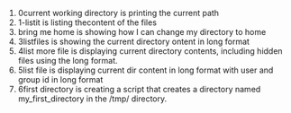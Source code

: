 1. 0current working directory is printing the current path
2. 1-listit is listing thecontent of the files
3. bring me home is showing how I can change my directory to home
4. 3listfiles is showing the current directory ontent in long format
5. 4list more file is displaying current directory contents, including hidden files using the long format.
6. 5list file is displaying current dir content in long format with user and group id in long format
7. 6first directory is creating a script that creates a directory named my_first_directory in the /tmp/ directory.
